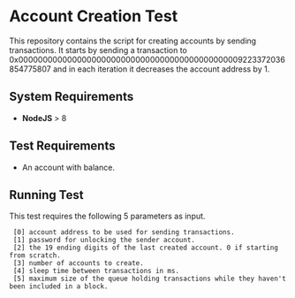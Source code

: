 # Account Creation Test

This repository contains the script for creating accounts by sending transactions. It starts by sending a transaction to 0x0000000000000000000000000000000000000000000009223372036854775807 and in each iteration it decreases the account address by 1.

## System Requirements

* **NodeJS** > 8

## Test Requirements

* An account with balance.

## Running Test

This test requires the following 5 parameters as input.

```
 [0] account address to be used for sending transactions.
 [1] password for unlocking the sender account.
 [2] the 19 ending digits of the last created account. 0 if starting from scratch.
 [3] number of accounts to create.
 [4] sleep time between transactions in ms.
 [5] maximum size of the queue holding transactions while they haven't been included in a block.
```
